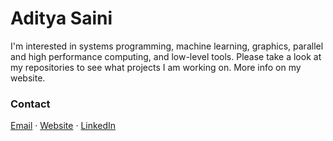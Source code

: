 # Aditya Saini

I'm interested in systems programming, machine learning, graphics, parallel and high performance computing, and low-level tools. 
Please take a look at my repositories to see what projects I am working on. More info on my website.

### Contact

[Email](mailto:adityasaini.dev@gmail.com) · [Website](http://sunnyv.surge.sh) ·  [LinkedIn](https://linkedin.com/in/adityasaini-dev)
